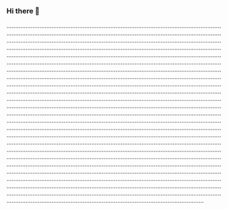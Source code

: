 ### Hi there 👋

..................................................................................................................................................................................................................................................................................................................................................................................................................................................................................................................................................................................................................................................................................................................................................................................................................................................................................................................................................................................................................................................................................................................................................................................................................................................................................................................................................................................................................................................................................................................................................................................................................................................................................................................................................................................................................................................................................................................................................................................................................................................................................................................................................................................................................................................................................................................................................................................................................................................................................................................................................................................................................................................................................................................................................................................................................................................................................................................................................................................................................................................................................................................................................................................................................